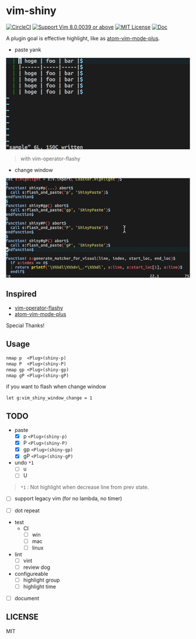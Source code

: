 # vim-shiny

[![CircleCI](https://img.shields.io/circleci/project/github/MaxMEllon/vim-shiny/master.svg?style=flat-square&label=Circle%20CI)](https://circleci.com/gh/MaxMEllon/vim-shiny)
[![Support Vim 8.0.0039 or above](https://img.shields.io/badge/support-Vim%208.0.0039%20or%20above-yellowgreen.svg?style=flat-square)](github.com/vim/vim/releases/tag/v8.0.0039)
[![MIT License](https://img.shields.io/badge/license-MIT-blue.svg?style=flat-square)](LICENSE.txt)
[![Doc](https://img.shields.io/badge/doc%20-%3Ah%20vim--shiny-red.svg?style=flat-square)](./doc/vim-shiny.txt)

A plugin goal is effective highlight, like as [atom-vim-mode-plus](https://github.com/t9md/atom-vim-mode-plus).

- paste yank

![Demo movie](./.github/demo.gif)

> with vim-operator-flashy

- change window

![Demo movie](./.github/demo_win_change.gif)

## Inspired

- [vim-operator-flashy](https://github.com/haya14busa/vim-operator-flashy)
- [atom-vim-mode-plus](https://github.com/t9md/atom-vim-mode-plus)

Special Thanks!

## Usage

```vim
nmap p  <Plug>(shiny-p)
nmap P  <Plug>(shiny-P)
nmap gp <Plug>(shiny-gp)
nmap gP <Plug>(shiny-gP)
```

if you want to flash when change window

```vim
let g:vim_shiny_window_change = 1
```

## TODO

- paste
  - [x] p  `<Plug>(shiny-p)`
  - [x] P  `<Plug>(shiny-P)`
  - [x] gp `<Plug>(shiny-gp)`
  - [x] gP `<Plug>(shiny-gP)`

- undo `*1`
  - [ ] u
  - [ ] U

> `*1` : Not highlight when decrease line from prev state.

- [ ] support legacy vim (for no lambda, no timer)

- [ ] dot repeat

- test
  - CI
    - [ ] win
    - [ ] mac
    - [ ] linux

- lint
  - [ ] vint
  - [ ] review dog

- configureable
  - [ ] highlight group
  - [ ] highlight time

- [ ] document

LICENSE
---

MIT
